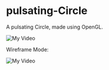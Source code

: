 # pulsating-Circle

A pulsating Circle, made using OpenGL.


![My Video](https://user-images.githubusercontent.com/52231690/104147936-49ca7f80-53f6-11eb-9861-bc5ae9199587.gif)

Wireframe Mode:


![My Video](https://user-images.githubusercontent.com/52231690/105810379-d5d0cf80-5fd0-11eb-8c4d-05e67c1abc56.gif)
